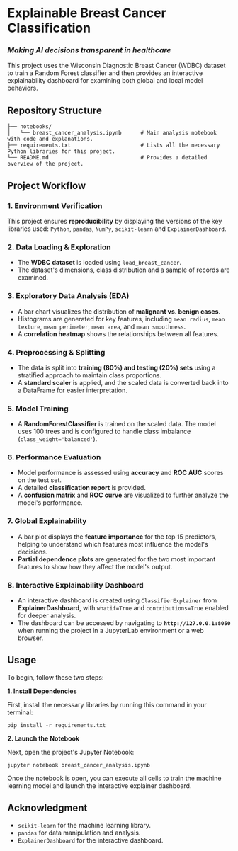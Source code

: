 # Explainable Breast Cancer Classification
### *Making AI decisions transparent in healthcare*
This project uses the Wisconsin Diagnostic Breast Cancer (WDBC) dataset to train a Random Forest classifier and then provides an interactive explainability dashboard for examining both global and local model behaviors.
## Repository Structure
 ``` explainable-breast-cancer-ml/
├── notebooks/
│   └── breast_cancer_analysis.ipynb      # Main analysis notebook with code and explanations.
├── requirements.txt                      # Lists all the necessary Python libraries for this project.
└── README.md                             # Provides a detailed overview of the project.
```
## Project Workflow

### 1. Environment Verification
This project ensures **reproducibility** by displaying the versions of the key libraries used: ``Python``, ``pandas``, ``NumPy``, ``scikit-learn`` and ``ExplainerDashboard``.

###  2. Data Loading & Exploration
* The **WDBC dataset** is loaded using `load_breast_cancer`.
* The dataset's dimensions, class distribution and a sample of records are examined.

###  3. Exploratory Data Analysis (EDA)
* A bar chart visualizes the distribution of **malignant vs. benign cases**.
* Histograms are generated for key features, including `mean radius`, `mean texture`, `mean perimeter`, `mean area`, and `mean smoothness`.
* A **correlation heatmap** shows the relationships between all features.

###  4. Preprocessing & Splitting
* The data is split into **training (80%) and testing (20%) sets** using a stratified approach to maintain class proportions.
* A **standard scaler** is applied, and the scaled data is converted back into a DataFrame for easier interpretation.

###  5. Model Training
* A **RandomForestClassifier** is trained on the scaled data. The model uses 100 trees and is configured to handle class imbalance (`class_weight='balanced'`).

###  6. Performance Evaluation
* Model performance is assessed using **accuracy** and **ROC AUC** scores on the test set.
* A detailed **classification report** is provided.
* A **confusion matrix** and **ROC curve** are visualized to further analyze the model's performance.

###  7. Global Explainability
* A bar plot displays the **feature importance** for the top 15 predictors, helping to understand which features most influence the model's decisions.
* **Partial dependence plots** are generated for the two most important features to show how they affect the model's output.

###  8. Interactive Explainability Dashboard
* An interactive dashboard is created using `ClassifierExplainer` from **ExplainerDashboard**, with `whatif=True` and `contributions=True` enabled for deeper analysis.
* The dashboard can be accessed by navigating to **`http://127.0.0.1:8050`** when running the project in a JupyterLab environment or a web browser.

## Usage
To begin, follow these two steps:

 **1. Install Dependencies**
 
First, install the necessary libraries by running this command in your terminal:

```pip install -r requirements.txt```

**2. Launch the Notebook**

Next, open the project's Jupyter Notebook:

```jupyter notebook breast_cancer_analysis.ipynb```

Once the notebook is open, you can execute all cells to train the machine learning model and launch the interactive explainer dashboard.

## Acknowledgment

* ``scikit-learn`` for the machine learning library.
* ``pandas`` for data manipulation and analysis.
* ``ExplainerDashboard`` for the interactive dashboard.

